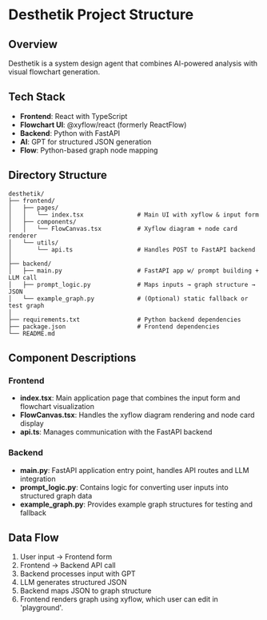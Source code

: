 # Desthetik Project Structure

## Overview
Desthetik is a system design agent that combines AI-powered analysis with visual flowchart generation.

## Tech Stack
- **Frontend**: React with TypeScript
- **Flowchart UI**: @xyflow/react (formerly ReactFlow)
- **Backend**: Python with FastAPI
- **AI**: GPT for structured JSON generation
- **Flow**: Python-based graph node mapping

## Directory Structure
```
desthetik/
├── frontend/
│   ├── pages/
│   │   └── index.tsx               # Main UI with xyflow & input form
│   ├── components/
│   │   └── FlowCanvas.tsx          # Xyflow diagram + node card renderer
│   └── utils/
│       └── api.ts                  # Handles POST to FastAPI backend
│
├── backend/
│   ├── main.py                     # FastAPI app w/ prompt building + LLM call
│   ├── prompt_logic.py             # Maps inputs → graph structure → JSON
│   └── example_graph.py            # (Optional) static fallback or test graph
│
├── requirements.txt                # Python backend dependencies
├── package.json                    # Frontend dependencies
└── README.md
```

## Component Descriptions

### Frontend
- **index.tsx**: Main application page that combines the input form and flowchart visualization
- **FlowCanvas.tsx**: Handles the xyflow diagram rendering and node card display
- **api.ts**: Manages communication with the FastAPI backend

### Backend
- **main.py**: FastAPI application entry point, handles API routes and LLM integration
- **prompt_logic.py**: Contains logic for converting user inputs into structured graph data
- **example_graph.py**: Provides example graph structures for testing and fallback

## Data Flow
1. User input → Frontend form
2. Frontend → Backend API call
3. Backend processes input with GPT
4. LLM generates structured JSON
5. Backend maps JSON to graph structure
6. Frontend renders graph using xyflow, which user can edit in 'playground'.